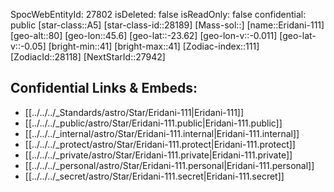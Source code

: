 ﻿---
location:
- -23.62
- -45.6
- 80
tags:
- astro/Star
type: Star
---

SpocWebEntityId: 27802
isDeleted: false
isReadOnly: false
confidential: public
[star-class::A5]
[star-class-id::28189]
[Mass-sol::]
[name::Eridani-111]
[geo-alt::80]
[geo-lon::45.6]
[geo-lat::-23.62]
[geo-lon-v::-0.011]
[geo-lat-v::-0.05]
[bright-min::41]
[bright-max::41]
[Zodiac-index::111]
[ZodiacId::28118]
[NextStarId::27942]



## Confidential Links & Embeds: 
- [[../../../_Standards/astro/Star/Eridani-111|Eridani-111]] 
- [[../../../_public/astro/Star/Eridani-111.public|Eridani-111.public]] 
- [[../../../_internal/astro/Star/Eridani-111.internal|Eridani-111.internal]] 
- [[../../../_protect/astro/Star/Eridani-111.protect|Eridani-111.protect]] 
- [[../../../_private/astro/Star/Eridani-111.private|Eridani-111.private]] 
- [[../../../_personal/astro/Star/Eridani-111.personal|Eridani-111.personal]] 
- [[../../../_secret/astro/Star/Eridani-111.secret|Eridani-111.secret]]

